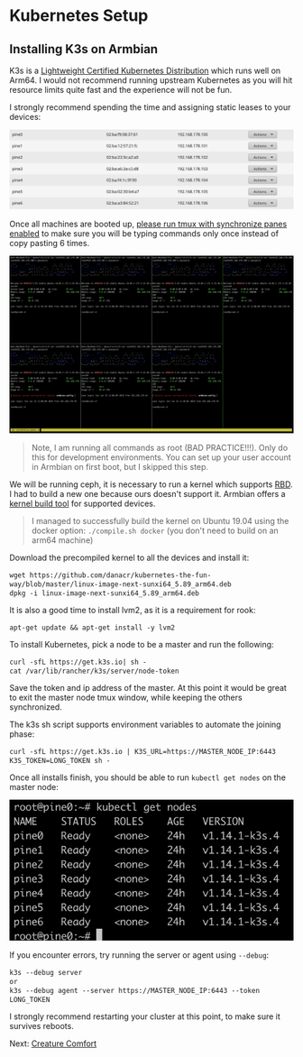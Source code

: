 # Kubernetes Setup

## Installing K3s on Armbian

K3s is a [Lightweight Certified Kubernetes Distribution](https://landscape.cncf.io/selected=k3s) which runs well on Arm64. I would not recommend running upstream Kubernetes as you will hit resource limits quite fast and the experience will not be fun.

I strongly recommend spending the time and assigning static leases to your devices:

![ip](../images/static.png)

Once all machines are booted up, [please run tmux with synchronize panes enabled](https://github.com/kelseyhightower/kubernetes-the-hard-way/blob/master/docs/01-prerequisites.md#running-commands-in-parallel-with-tmux) to make sure you will be typing commands only once instead of copy pasting 6 times.

![tmux](../images/tmux.png)

> Note, I am running all commands as root (BAD PRACTICE!!!). Only do this for development environments. You can set up your user account in Armbian on first boot, but I skipped this step.

We will be running ceph, it is necessary to run a kernel which supports [RBD](http://docs.ceph.com/docs/jewel/man/8/rbd/). I had to build a new one because ours doesn't support it. Armbian offers a [kernel build tool](https://docs.armbian.com/Developer-Guide_Build-Preparation/) for supported devices.

> I managed to successfully build the kernel on Ubuntu 19.04 using the docker option: `./compile.sh docker` (you don't need to build on an arm64 machine)

Download the precompiled kernel to all the devices and install it:
```
wget https://github.com/danacr/kubernetes-the-fun-way/blob/master/linux-image-next-sunxi64_5.89_arm64.deb
dpkg -i linux-image-next-sunxi64_5.89_arm64.deb
```

It is also a good time to install lvm2, as it is a requirement for rook:

```
apt-get update && apt-get install -y lvm2
```

To install Kubernetes, pick a node to be a master and run the following:
```
curl -sfL https://get.k3s.io| sh -
cat /var/lib/rancher/k3s/server/node-token
```

Save the token and ip address of the master. At this point it would be great to exit the master node tmux window, while keeping the others synchronized.

The k3s sh script supports environment variables to automate the joining phase:

```
curl -sfL https://get.k3s.io | K3S_URL=https://MASTER_NODE_IP:6443 K3S_TOKEN=LONG_TOKEN sh -
```

Once all installs finish, you should be able to run `kubectl get nodes` on the master node:

![nodes](../images/nodes.png)

If you encounter errors, try running the server or agent using `--debug`:

```
k3s --debug server
or
k3s --debug agent --server https://MASTER_NODE_IP:6443 --token LONG_TOKEN
```

I strongly recommend restarting your cluster at this point, to make sure it survives reboots.

Next: [Creature Comfort](03-creature-comfort.md)